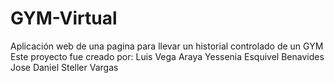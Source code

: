 # GYM-Virtual
Aplicación web de una pagina para llevar un historial controlado de un GYM
Este proyecto fue creado por:
Luis Vega Araya
Yessenia Esquivel Benavides
Jose Daniel Steller Vargas
